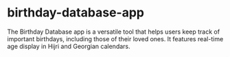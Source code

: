 # birthday-database-app
The Birthday Database app is a versatile tool that helps users keep track of important birthdays, including those of their loved ones. It features real-time age display in Hijri and Georgian calendars.
